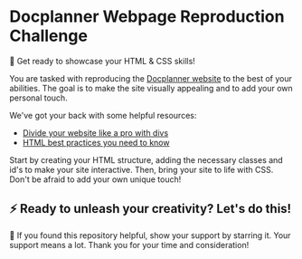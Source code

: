 # Docplanner Webpage Reproduction Challenge
🚀 Get ready to showcase your HTML & CSS skills!

You are tasked with reproducing the [Docplanner website](https://www.docplanner.com/) to the best of your abilities. 
The goal is to make the site visually appealing and to add your own personal touch. 

We've got your back with some helpful resources:
- [Divide your website like a pro with divs](https://www.freecodecamp.org/news/html-div-what-is-a-div-tag-and-how-to-style-it-with-css/)
- [HTML best practices you need to know](https://www.themelocation.com/best-html5-practices/)

Start by creating your HTML structure, adding the necessary classes and id's to make your site interactive. 
Then, bring your site to life with CSS. Don't be afraid to add your own unique touch!

⚡️ Ready to unleash your creativity? Let's do this!
---
🙌 If you found this repository helpful, show your support by starring it. Your support means a lot. 
Thank you for your time and consideration!
